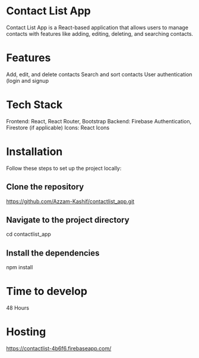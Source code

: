 # Contact List App

Contact List App is a React-based application that allows users to manage contacts with features like adding, editing, deleting, and searching contacts.

# Features

Add, edit, and delete contacts
Search and sort contacts
User authentication (login and signup

# Tech Stack

Frontend: React, React Router, Bootstrap
Backend: Firebase Authentication, Firestore (if applicable)
Icons: React Icons

# Installation
Follow these steps to set up the project locally:

## Clone the repository
https://github.com/Azzam-Kashif/contactlist_app.git

## Navigate to the project directory
cd contactlist_app

## Install the dependencies
npm install

# Time to develop 
48 Hours

# Hosting 
https://contactlist-4b6f6.firebaseapp.com/
